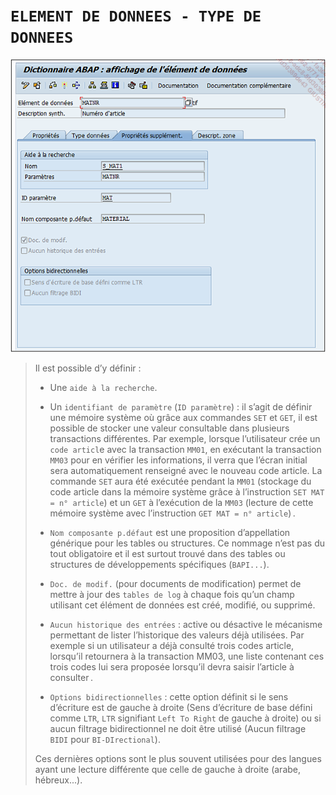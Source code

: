 # **`ELEMENT DE DONNEES - TYPE DE DONNEES`**

![](../00_Ressources/05_10_01.png)

> Il est possible d’y définir :
>
> - Une `aide à la recherche`.
>
> - Un `identifiant de paramètre` (`ID paramètre`) : il s’agit de définir une mémoire système où grâce aux commandes `SET` et `GET`, il est possible de stocker une valeur consultable dans plusieurs transactions différentes. Par exemple, lorsque l’utilisateur crée un `code articl`e avec la transaction `MM01`, en exécutant la transaction `MM03` pour en vérifier les informations, il verra que l’écran initial sera automatiquement renseigné avec le nouveau code article. La commande `SET` aura été exécutée pendant la `MM01` (stockage du code article dans la mémoire système grâce à l’instruction `SET MAT = n° article`) et un `GET` à l’exécution de la `MM03` (lecture de cette mémoire système avec l’instruction `GET MAT = n° article`) .
>
> - `Nom composante p.défaut` est une proposition d’appellation générique pour les tables ou structures. Ce nommage n’est pas du tout obligatoire et il est surtout trouvé dans des tables ou structures de développements spécifiques (`BAPI...`).
>
> - `Doc. de modif.` (pour documents de modification) permet de mettre à jour des `tables de log` à chaque fois qu’un champ utilisant cet élément de données est créé, modifié, ou supprimé.
>
> - `Aucun historique des entrées` : active ou désactive le mécanisme permettant de lister l’historique des valeurs déjà utilisées. Par exemple si un utilisateur a déjà consulté trois codes article, lorsqu’il retournera à la transaction MM03, une liste contenant ces trois codes lui sera proposée lorsqu’il devra saisir l’article à consulter .
>
> - `Options bidirectionnelles` : cette option définit si le sens d’écriture est de gauche à droite (Sens d’écriture de base défini comme `LTR`, `LTR` signifiant `Left To Right` de gauche à droite) ou si aucun filtrage bidirectionnel ne doit être utilisé (Aucun filtrage `BIDI` pour `BI-DIrectional`).
>
> Ces dernières options sont le plus souvent utilisées pour des langues ayant une lecture différente que celle de gauche à droite (arabe, hébreux...).
